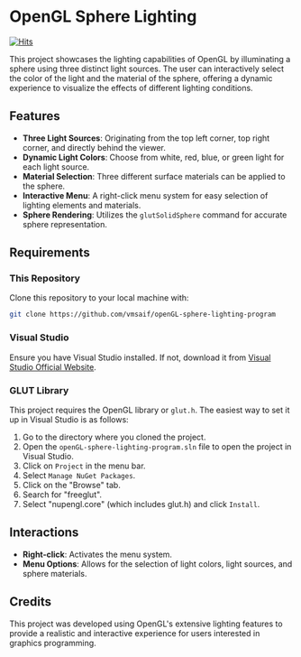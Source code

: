 # OpenGL Sphere Lighting

[![Hits](https://hits.sh/github.com/vmsaif/openGL-sphere-lighting-program.svg?label=Visits&color=100b75)](https://hits.sh/github.com/vmsaif/openGL-sphere-lighting-program/)

This project showcases the lighting capabilities of OpenGL by illuminating a sphere using three distinct light sources. The user can interactively select the color of the light and the material of the sphere, offering a dynamic experience to visualize the effects of different lighting conditions.

## Features

- **Three Light Sources**: Originating from the top left corner, top right corner, and directly behind the viewer.
- **Dynamic Light Colors**: Choose from white, red, blue, or green light for each light source.
- **Material Selection**: Three different surface materials can be applied to the sphere.
- **Interactive Menu**: A right-click menu system for easy selection of lighting elements and materials.
- **Sphere Rendering**: Utilizes the `glutSolidSphere` command for accurate sphere representation.

## Requirements

### This Repository

Clone this repository to your local machine with:

```bash
git clone https://github.com/vmsaif/openGL-sphere-lighting-program
```

### Visual Studio

Ensure you have Visual Studio installed. If not, download it from [Visual Studio Official Website](https://visualstudio.microsoft.com/).

### GLUT Library

This project requires the OpenGL library or `glut.h`. The easiest way to set it up in Visual Studio is as follows:

1. Go to the directory where you cloned the project.
2. Open the `openGL-sphere-lighting-program.sln` file to open the project in Visual Studio.
2. Click on `Project` in the menu bar.
3. Select `Manage NuGet Packages`.
4. Click on the "Browse" tab.
5. Search for "freeglut".
6. Select "nupengl.core" (which includes glut.h) and click `Install`.

## Interactions

- **Right-click**: Activates the menu system.
- **Menu Options**: Allows for the selection of light colors, light sources, and sphere materials.

## Credits

This project was developed using OpenGL's extensive lighting features to provide a realistic and interactive experience for users interested in graphics programming.


